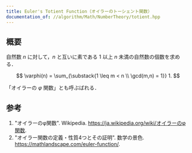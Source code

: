 ```yaml
---
title: Euler's Totient Function（オイラーのトーシェント関数）
documentation_of: //algorithm/Math/NumberTheory/totient.hpp
---
```


## 概要

自然数 $n$ に対して，$n$ と互いに素である $1$ 以上 $n$ 未満の自然数の個数を求める．

$$
\varphi(n) = \sum_{\substack{1 \leq m < n \\ \gcd(m,n) = 1}} 1.
$$

「オイラーの $\varphi$ 関数」とも呼ぶばれる．

## 参考

1. "オイラーのφ関数". Wikipedia. <https://ja.wikipedia.org/wiki/オイラーのφ関数>.
1. "オイラー関数の定義・性質4つとその証明". 数学の景色. <https://mathlandscape.com/euler-function/>.
